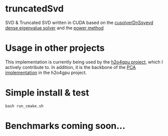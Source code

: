 # truncatedSvd

SVD & Truncated SVD written in CUDA based on the [cusolverDnSsyevd dense eigenvalue solver](http://docs.nvidia.com/cuda/cusolver/index.html#cuds-lt-t-gt-syevd) and the [power method](https://en.wikipedia.org/wiki/Power_iteration)

# Usage in other projects
This implementation is currently being used by the [h2o4gpu project](https://github.com/h2oai/h2o4gpu/tree/master/src/gpu/tsvd), which I actively contribute to.
In addition, it is the backbone of the [PCA implementation](https://github.com/h2oai/h2o4gpu/tree/master/src/gpu/pca) in the h2o4gpu project.

# Simple install & test

`bash run_cmake.sh`

# Benchmarks coming soon...

